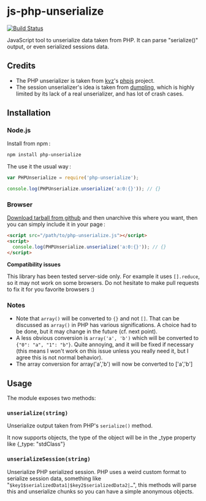 js-php-unserialize
==================

[![Build Status](https://secure.travis-ci.org/naholyr/js-php-unserialize.png)](http://travis-ci.org/naholyr/js-php-unserialize)

JavaScript tool to unserialize data taken from PHP. It can parse "serialize()" output, or even serialized sessions data.

Credits
-------

* The PHP unserializer is taken from [kvz](https://github.com/kvz)'s [phpjs](https://github.com/kvz/phpjs) project.
* The session unserializer's idea is taken from [dumpling](https://raw.github.com/st-luke/dumpling/), which is highly limited by its lack of a real unserializer, and has lot of crash cases.

Installation
------------

### Node.js

Install from npm :

```sh
npm install php-unserialize
```

The use it the usual way :

```javascript
var PHPUnserialize = require('php-unserialize');

console.log(PHPUnserialize.unserialize('a:0:{}')); // {}
```

### Browser

[Download tarball from github](https://github.com/edahood/js-php-unserialize/downloads) and then unarchive this where you want, then you can simply include it in your page :

```html
<script src="/path/to/php-unserialize.js"></script>
<script>
  console.log(PHPUnserialize.unserialize('a:0:{}')); // {}
</script>
```

**Compatibility issues**

This library has been tested server-side only. For example it uses `[].reduce`, so it may not work on some browsers. Do not hesitate to make pull requests to fix it for you favorite browsers :)

### Notes

* Note that `array()` will be converted to `{}` and not `[]`. That can be discussed as `array()` in PHP has various significations. A choice had to be done, but it may change in the future (cf. next point).
* A less obvious conversion is `array('a', 'b')` which will be converted to `{"0": "a", "1": "b"}`. Quite annoying, and it will be fixed if necessary (this means I won't work on this issue unless you really need it, but I agree this is not normal behavior).
* The array conversion for array('a','b') will now be converted to ['a','b']

Usage
-----

The module exposes two methods:

### `unserialize(string)`

Unserialize output taken from PHP's `serialize()` method.

It now supports objects, the type of the object will be in the _type property like {_type: "stdClass"}
### `unserializeSession(string)`

Unserialize PHP serialized session. PHP uses a weird custom format to serialize session data, something like "`$key1$serializedData1|$key2$serializedData2|…`", this methods will parse this and unserialize chunks so you can have a simple anonymous objects.
